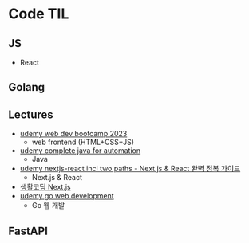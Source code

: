 # Code TIL

## JS
- React

## Golang

## Lectures
- [udemy web dev bootcamp 2023](Lectures/udemy%20-%20web%20developer%20bootcamp%202023/README.md)
    - web frontend (HTML+CSS+JS)
- [udemy complete java for automation](Lectures/udemy%20-%20Complete%20Java%20for%20Automation/README.md)
    - Java
- [udemy nextjs-react incl two paths - Next.js & React 완벽 정복 가이드](Lectures/udemy-nextjs-react-incl-two-paths/README.md)
    - Next.js & React
- [생활코딩 Next.js](Lectures/생활코딩%20-%20Next/README.md)
- [udemy go web development](Lectures/udemy%20-%20go%20web%20development/README.md)
    - Go 웹 개발

## FastAPI
